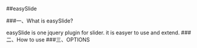 ##easySlide

###一、What is easySlide?

easySlide is one jquery plugin for slider. it is easyer to use and extend.
###二、How to use
###三、OPTIONS
